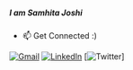 ##### I am Samhita Joshi
- :mailbox: Get Connected :)

[![Gmail](https://img.shields.io/badge/-GMAIL-D14836?style=for-the-badge&logo=gmail&logoColor=white)](mailto:sj.cpp.of@gmail.com)
[![LinkedIn](https://img.shields.io/badge/-LINKEDIN-0077B5?style=for-the-badge&logo=linkedin&logoColor=white)](https://www.linkedin.com/in/samhitajoshi/)
[![Twitter](https://img.shields.io/twitter/follow/joshisamhita?label=Me%20Tweets%21&style=social)]
